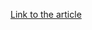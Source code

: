 [Link to the article](https://www.gov.uk/government/news/russia-uk-exposes-russian-involvement-in-solarwinds-cyber-compromise)
